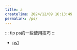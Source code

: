 ```yaml
---
title: a
createTime: 2024/12/09 16:13:49
permalink: /ps/
---
```


::: tip ps的一些使用技巧
:::

+ [ps1](./a.md)